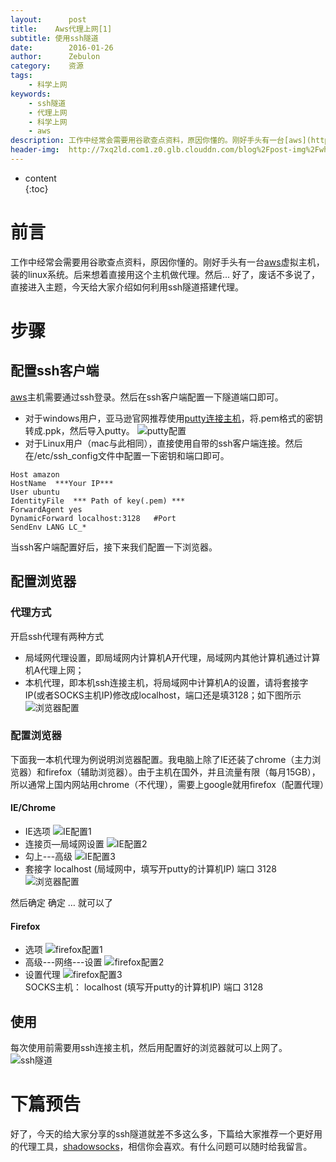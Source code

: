 ```yaml
---
layout:      post
title:    Aws代理上网[1]   
subtitle: 使用ssh隧道  
date:        2016-01-26
author:      Zebulon
category:    资源
tags:        
    - 科学上网
keywords: 
    - ssh隧道
    - 代理上网
    - 科学上网
    - aws  
description: 工作中经常会需要用谷歌查点资料，原因你懂的。刚好手头有一台[aws](http://aws.amazon.com/)虚拟主机，装的linux系统。后来想着直接用这个主机做代理。然后...
header-img:  http://7xq2ld.com1.z0.glb.clouddn.com/blog%2Fpost-img%2Fwhite-legged-damselfly-darter.jpg
---
```


* content  
{:toc} 

# 前言
工作中经常会需要用谷歌查点资料，原因你懂的。刚好手头有一台[aws](http://aws.amazon.com/)虚拟主机，装的linux系统。后来想着直接用这个主机做代理。然后...
好了，废话不多说了，直接进入主题，今天给大家介绍如何利用ssh隧道搭建代理。

# 步骤

## 配置ssh客户端

[aws](http://aws.amazon.com/)主机需要通过ssh登录。然后在ssh客户端配置一下隧道端口即可。
- 对于windows用户，亚马逊官网推荐使用[putty连接主机](https://docs.aws.amazon.com/AWSEC2/latest/UserGuide/putty.html?console_help=true)，将.pem格式的密钥转成.ppk，然后导入putty。
![putty配置](http://7xq2ld.com1.z0.glb.clouddn.com/blog/post-img/aws.gif)
- 对于Linux用户（mac与此相同），直接使用自带的ssh客户端连接。然后在/etc/ssh_config文件中配置一下密钥和端口即可。

```
Host amazon   
HostName  ***Your IP***
User ubuntu
IdentityFile  *** Path of key(.pem) ***
ForwardAgent yes
DynamicForward localhost:3128   #Port
SendEnv LANG LC_*

```
当ssh客户端配置好后，接下来我们配置一下浏览器。

## 配置浏览器

### 代理方式

开启ssh代理有两种方式
- 局域网代理设置，即局域网内计算机A开代理，局域网内其他计算机通过计算机A代理上网；
- 本机代理，即本机ssh连接主机，将局域网中计算机A的设置，请将套接字IP(或者SOCKS主机IP)修改成localhost，端口还是填3128；如下图所示
![浏览器配置](http://7xq2ld.com1.z0.glb.clouddn.com/blog/post-img/ie-base.jpg)

### 配置浏览器

下面我一本机代理为例说明浏览器配置。我电脑上除了IE还装了chrome（主力浏览器）和firefox（辅助浏览器）。由于主机在国外，并且流量有限（每月15GB），所以通常上国内网站用chrome（不代理），需要上google就用firefox（配置代理）

#### IE/Chrome

- IE选项
![IE配置1](http://7xq2ld.com1.z0.glb.clouddn.com/blog/post-img/ie1.png)
- 连接页—局域网设置
![IE配置2](http://7xq2ld.com1.z0.glb.clouddn.com/blog/post-img/ie2.png)
- 勾上---高级
![IE配置3](http://7xq2ld.com1.z0.glb.clouddn.com/blog/post-img/ie3.png)
- 套接字 localhost (局域网中，填写开putty的计算机IP)  端口 3128
![浏览器配置](http://7xq2ld.com1.z0.glb.clouddn.com/blog/post-img/ie-base.jpg)

然后确定  确定  …  就可以了

#### Firefox

- 选项
![firefox配置1](http://7xq2ld.com1.z0.glb.clouddn.com/blog/post-img/firefox1.png)
- 高级---网络---设置
![firefox配置2](http://7xq2ld.com1.z0.glb.clouddn.com/blog/post-img/firefox2.png)
- 设置代理
![firefox配置3](http://7xq2ld.com1.z0.glb.clouddn.com/blog/post-img/firefox3.jpg)  
SOCKS主机： localhost (填写开putty的计算机IP)     端口 3128

## 使用

每次使用前需要用ssh连接主机，然后用配置好的浏览器就可以上网了。
![ssh隧道](http://7xq2ld.com1.z0.glb.clouddn.com/blog/post-img/ssh-tunnel.gif)  

# 下篇预告

好了，今天的给大家分享的ssh隧道就差不多这么多，下篇给大家推荐一个更好用的代理工具，[shadowsocks](https://shadowsocks.org/en/index.html)，相信你会喜欢。有什么问题可以随时给我留言。




